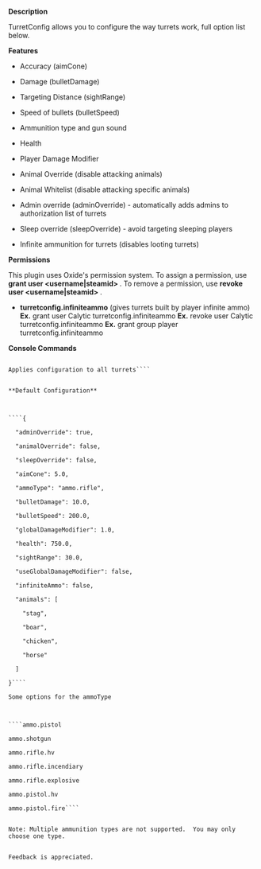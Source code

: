 **Description** 


TurretConfig allows you to configure the way turrets work, full option list below.

**Features** 


* Accuracy (aimCone)

* Damage (bulletDamage)

* Targeting Distance (sightRange)

* Speed of bullets (bulletSpeed)

* Ammunition type and gun sound

* Health

* Player Damage Modifier

* Animal Override (disable attacking animals)

* Animal Whitelist (disable attacking specific animals)

* Admin override (adminOverride) - automatically adds admins to authorization list of turrets

* Sleep override (sleepOverride) - avoid targeting sleeping players

* Infinite ammunition for turrets (disables looting turrets)


**Permissions** 

This plugin uses Oxide's permission system. To assign a permission, use **grant user <username|steamid> <permission>** . To remove a permission, use **revoke user <username|steamid> <permission>** .


* **turretconfig.infiniteammo** (gives turrets built by player infinite ammo)
**Ex.**  grant user Calytic turretconfig.infiniteammo
**Ex.**  revoke user Calytic turretconfig.infiniteammo
**Ex.**  grant group player turretconfig.infiniteammo


**Console Commands** 

	
	
````turrets.reload

Applies configuration to all turrets````


**Default Configuration** 

	
	
````{

  "adminOverride": true,

  "animalOverride": false,

  "sleepOverride": false,

  "aimCone": 5.0,

  "ammoType": "ammo.rifle",

  "bulletDamage": 10.0,

  "bulletSpeed": 200.0,

  "globalDamageModifier": 1.0,

  "health": 750.0,

  "sightRange": 30.0,

  "useGlobalDamageModifier": false,

  "infiniteAmmo": false,

  "animals": [

    "stag",

    "boar",

    "chicken",

    "horse"

  ]

}````

Some options for the ammoType

	
	
````ammo.pistol

ammo.shotgun

ammo.rifle.hv

ammo.rifle.incendiary

ammo.rifle.explosive

ammo.pistol.hv

ammo.pistol.fire````


Note: Multiple ammunition types are not supported.  You may only choose one type.


Feedback is appreciated.